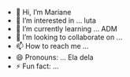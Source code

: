 - 👋 Hi, I’m Mariane
- 👀 I’m interested in ... luta
- 🌱 I’m currently learning ... ADM
- 💞️ I’m looking to collaborate on ...
- 📫 How to reach me ...
- 😄 Pronouns: ... Ela dela
- ⚡ Fun fact: ...

<!---
face2203/face2203 is a ✨ special ✨ repository because its `README.md` (this file) appears on your GitHub profile.
You can click the Preview link to take a look at your changes.
--->

